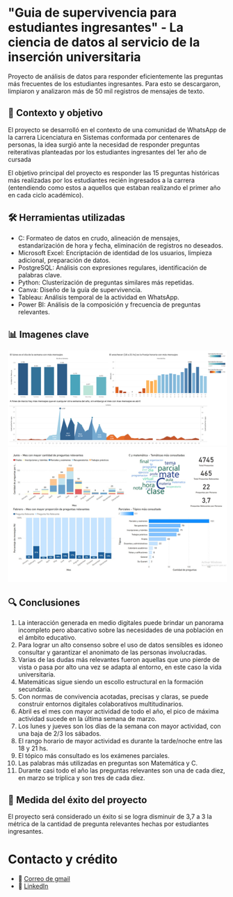 # "Guia de supervivencia para estudiantes ingresantes" - La ciencia de datos al servicio de la inserción universitaria

Proyecto de análisis de datos para responder eficientemente las preguntas más frecuentes de los estudiantes ingresantes. Para esto se descargaron, limpiaron y analizaron más de 50 mil registros de mensajes de texto.

## 📖 Contexto y objetivo

El proyecto se desarrolló en el contexto de una comunidad de WhatsApp de la carrera Licenciatura en Sistemas conformada por centenares de personas, la idea surgió ante la necesidad de responder preguntas reiterativas planteadas por los estudiantes ingresantes del 1er año de cursada

El objetivo principal del proyecto es responder las 15 preguntas históricas más realizadas por los estudiantes recién ingresados a la carrera (entendiendo como estos a aquellos que estaban realizando el primer año en cada ciclo académico).

## 🛠 Herramientas utilizadas

- C: Formateo de datos en crudo, alineación de mensajes, estandarización de hora y fecha, eliminación de registros no deseados.
- Microsoft Excel: Encriptación de identidad de los usuarios, limpieza adicional, preparación de datos.
- PostgreSQL: Análisis con expresiones regulares, identificación de palabras clave.
- Python: Clusterización de preguntas similares más repetidas.
- Canva: Diseño de la guía de supervivencia.
- Tableau: Análisis temporal de la actividad en WhatsApp.
- Power BI: Análisis de la composición y frecuencia de preguntas relevantes.

## 📊 Imagenes clave
![](https://github.com/nnaceli/guia_de_supervivencia-/blob/master/dashboards/Distribucion_total_de_mensajes%20_TABLEAU.jpg)
![](https://github.com/nnaceli/guia_de_supervivencia-/blob/master/dashboards/mensajes-preguntas-POWER_BI.jpg)

## 🔍 Conclusiones

1. La interacción generada en medio digitales puede brindar un panorama incompleto pero abarcativo sobre las necesidades de una población en el ámbito educativo.
2. Para lograr un alto consenso sobre el uso de datos sensibles es idoneo consultar y garantizar el anonimato de las personas involucradas.
3. Varias de las dudas más relevantes fueron aquellas que uno pierde de vista o pasa por alto una vez se adapta al entorno, en este caso la vida universitaria.
4. Matemáticas sigue siendo un escollo estructural en la formación secundaria.
5. Con normas de convivencia acotadas, precisas y claras, se puede construir entornos digitales colaborativos multitudinarios.
6. Abril es el mes con mayor actividad de todo el año, el pico de máxima actividad sucede en la última semana de marzo.
7. Los lunes y jueves son los días de la semana con mayor actividad, con una baja de 2/3 los sábados.
8. El rango horario de mayor actividad es durante la tarde/noche entre las 18 y 21 hs.
9. El tópico más consultado es los exámenes parciales.
10. Las palabras más utilizadas en preguntas son Matemática y C.
11. Durante casi todo el año las preguntas relevantes son una de cada diez, en marzo se triplica y son tres de cada diez.

## 🚀 Medida del éxito del proyecto

El proyecto será considerado un éxito si se logra disminuir de 3,7 a 3 la métrica de la cantidad de pregunta relevantes hechas por estudiantes ingresantes.

# Contacto y crédito
- 📧 [Correo de gmail](naceli.cuenta.profesional@gmail.com)  
- 🔗 [LinkedIn](https://www.linkedin.com/in/nicol%C3%A1s-naceli-38761a1b5/)

